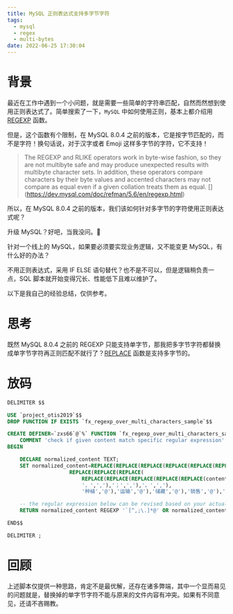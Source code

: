 ```yaml
---
title: MySQL 正则表达式支持多字节字符
tags:
  - mysql
  - regex
  - multi-bytes
date: 2022-06-25 17:30:04
---
```


# 背景

最近在工作中遇到一个小问题，就是需要一些简单的字符串匹配，自然而然想到使用正则表达式了。简单搜索了一下，`MySQL` 中如何使用正则，基本上都介绍用 [REGEXP](https://dev.mysql.com/doc/refman/8.0/en/regexp.html) 函数。

但是，这个函数有个限制，在 MySQL 8.0.4 之前的版本，它是按字节匹配的，而不是字符！换句话说，对于汉字或者 Emoji 这样多字节的字符，它不支持！

> The REGEXP and RLIKE operators work in byte-wise fashion, so they are not multibyte safe and may produce unexpected results with multibyte character sets. In addition, these operators compare characters by their byte values and accented characters may not compare as equal even if a given collation treats them as equal. [[<fa-link/>](https://your-link.here)](https://dev.mysql.com/doc/refman/5.6/en/regexp.html)

所以，在 MySQL 8.0.4 之前的版本，我们该如何针对多字节的字符使用正则表达式呢？

升级 MySQL？好吧，当我没问。🙊

针对一个线上的 MySQL，如果要必须要实现业务逻辑，又不能变更 MySQL，有什么好的办法？

不用正则表达式，采用 IF ELSE 语句替代？也不是不可以，但是逻辑稍负责一点，SQL 脚本就开始变得冗长、性能低下且难以维护了。

以下是我自己的经验总结，仅供参考。

# 思考

既然 MySQL 8.0.4 之前的 REGEXP 只能支持单字节，那我把多字节字符都替换成单字节字符再正则匹配不就行了？[REPLACE](https://dev.mysql.com/doc/refman/8.0/en/replace.html) 函数是支持多字节的。

# 放码

```sql
DELIMITER $$

USE `project_otis2019`$$
DROP FUNCTION IF EXISTS `fx_regexp_over_multi_characters_sample`$$

CREATE DEFINER=`zxs66`@`%` FUNCTION `fx_regexp_over_multi_characters_sample`(content TEXT) RETURNS TINYINT(4)
    COMMENT 'check if given content match specific regular expression'
BEGIN

	DECLARE normalized_content TEXT;
	SET normalized_content=REPLACE(REPLACE(REPLACE(REPLACE(REPLACE(REPLACE(REPLACE(
					REPLACE(REPLACE(REPLACE(
						REPLACE(REPLACE(REPLACE(REPLACE(REPLACE(content,'水果','`'),'蔬菜','`'),'牛奶','`'),'牛羊肉','`'),'杂粮','`'),
						'，',','),'；',','),'。',','),
						'种植','@'),'运输','@'),'储藏','@'),'销售','@'),'检验','@'),'保供','@'),'批发','@');

	-- the regular expression below can be revised based on your actual bussiness requirements.
	RETURN normalized_content REGEXP '`[^,;\.]*@' OR normalized_content REGEXP '@[^,;\.]*`'; 

END$$

DELIMITER ;
```

# 回顾

上述脚本仅提供一种思路，肯定不是最优解，还存在诸多弊端，其中一个显而易见的问题就是，替换掉的单字节字符不能与原来的文件内容有冲突。如果有不同意见，还请不吝赐教。
